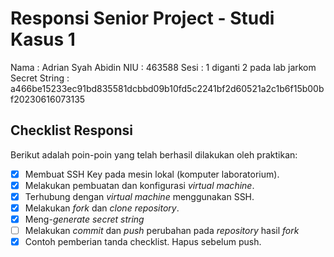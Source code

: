 # Responsi Senior Project - Studi Kasus 1

Nama : Adrian Syah Abidin 
NIU : 463588 
Sesi : 1 diganti 2 pada lab jarkom 
Secret String : a466be15233ec91bd835581dcbbd09b10fd5c2241bf2d60521a2c1b6f15b00bf20230616073135

## Checklist Responsi

Berikut adalah poin-poin yang telah berhasil dilakukan oleh praktikan:

- [x] Membuat SSH Key pada mesin lokal (komputer laboratorium).
- [x] Melakukan pembuatan dan konfigurasi _virtual machine_.
- [x] Terhubung dengan _virtual machine_ menggunakan SSH.
- [x] Melakukan _fork_ dan _clone_ _repository_.
- [x] Meng-_generate_ _secret string_
- [ ] Melakukan _commit_ dan _push_ perubahan pada _repository_ hasil _fork_
- [x] Contoh pemberian tanda checklist. Hapus sebelum push.
